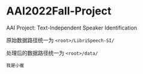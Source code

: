 # AAI2022Fall-Project
AAI Project: Text-Independent Speaker Identification

原始数据路径统一为 `<root>/LibriSpeech-SI/`

处理后的数据路径统一为 `<root>/data/`

```
我是小崔
```
